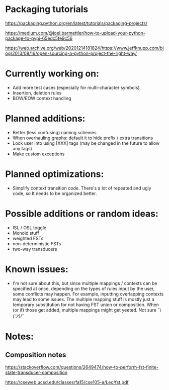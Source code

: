 # Packaging tutorials

https://packaging.python.org/en/latest/tutorials/packaging-projects/

https://medium.com/@joel.barmettler/how-to-upload-your-python-package-to-pypi-65edc5fe9c56

https://web.archive.org/web/20201214181824/https://www.jeffknupp.com/blog/2013/08/16/open-sourcing-a-python-project-the-right-way/


# Currently working on:

- Add more test cases (especially for multi-character symbols)
- Insertion, deletion rules
- BOW/EOW context handling

# Planned additions:
- Better (less confusing) naming schemes
- When overhauling graphs: default it to hide prefix / extra transitions
- Lock user into using [XXX] tags (may be changed in the future to allow any tags)
- Make custom exceptions

# Planned optimizations:
- Simplify context transition code. There's a lot of repeated and ugly code, so It needs to be organized better.


# Possible additions or random ideas:
- ISL / OSL toggle
- Monoid stuff
- weighted FSTs
- non-deterministic FSTs
- two-way transducers

# Known issues:
- I'm not sure about this, but since multiple mappings / contexts can be specified at once, depending on the types of rules input by the user, some conflicts may happen. For example, inputting overlapping contexts may lead to some issues. The multiple mapping stuff is mostly just a temporary substitution for not having FST union or composition. When (or if) those get added, multiple mappings might get yeeted. Not sure ¯\\_(ツ)_/¯



# Notes:

## Composition notes 
https://stackoverflow.com/questions/2649474/how-to-perform-fst-finite-state-transducer-composition

https://cseweb.ucsd.edu/classes/fa15/cse105-a/Lec/fst.pdf